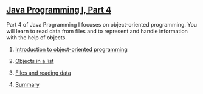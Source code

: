 ## [Java Programming I, Part 4](https://java-programming.mooc.fi/part-4)

Part 4 of Java Programming I focuses on object-oriented programming. You will learn to read data from files and to represent and handle information with the help of objects.

1. [Introduction to object-oriented programming](https://java-programming.mooc.fi/part-4/1-introduction-to-object-oriented-programming)

2. [Objects in a list](https://java-programming.mooc.fi/part-4/2-objects-in-a-list)

3. [Files and reading data](https://java-programming.mooc.fi/part-4/3-files-and-reading-data)

4. [Summary](https://java-programming.mooc.fi/part-4/4-summary)
